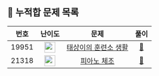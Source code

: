 ## 🤖 누적합 문제 목록
|번호|난이도|문제|풀이|
|:---:|:--:|:-----:|:-----:|
|19951|<img height="25px" width="25px" src="https://static.solved.ac/tier_small/11.svg"/> | [태상이의 훈련소 생활](https://www.acmicpc.net/problem/19951)| [🚀](https://github.com/0JUUU/ALGORITHM_JAVA/blob/main/BOJ/%EB%88%84%EC%A0%81%ED%95%A9/Main_BOJ_19951_%ED%83%9C%EC%83%81%EC%9D%B4%EC%9D%98_%ED%9B%88%EB%A0%A8%EC%86%8C_%EC%83%9D%ED%99%9C.java) |
|21318|<img height="25px" width="25px" src="https://static.solved.ac/tier_small/10.svg"/> | [피아노 체조](https://www.acmicpc.net/problem/21318)| [🚀](https://github.com/0JUUU/ALGORITHM_JAVA/blob/main/BOJ/%EB%88%84%EC%A0%81%ED%95%A9/Main_BOJ_21318_%ED%94%BC%EC%95%84%EB%85%B8_%EC%B2%B4%EC%A1%B0.java) |

